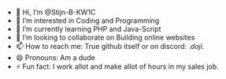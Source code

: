 - 👋 Hi, I’m @Stijn-B-KW1C
- 👀 I’m interested in Coding and Programming
- 🌱 I’m currently learning PHP and Java-Script
- 💞️ I’m looking to collaborate on Building online websites
- 📫 How to reach me: True github itself or on discord: ._doji_.
- 😄 Pronouns: Am a dude
- ⚡ Fun fact: I work allot and make allot of hours in my sales job.

<!---
Stijn-B-KW1C/Stijn-B-KW1C is a ✨ special ✨ repository because its `README.md` (this file) appears on your GitHub profile.
You can click the Preview link to take a look at your changes.
--->
